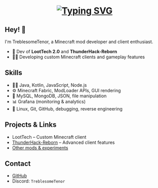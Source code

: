<h1 align="center">
  <a href="https://git.io/typing-svg">
    <img src="https://readme-typing-svg.demolab.com?font=Fira+Code&weight=500&size=28&pause=1000&width=435&lines=TreblesomeTenor" alt="Typing SVG" />
  </a>
</h1>

## Hey! 👋
I'm TreblesomeTenor, a Minecraft mod developer and client enthusiast.

- 🦾 Dev of **LootTech 2.0** and **ThunderHack-Reborn**
- 👨‍💻 Developing custom Minecraft clients and gameplay features

## Skills
- 👨‍💻 Java, Kotlin, JavaScript, Node.js  
- ⚙️ Minecraft Fabric, ModLoader APIs, GUI rendering  
- 💽 MySQL, MongoDB, JSON, file manipulation  
- 📊 Grafana (monitoring & analytics)  
- 🐧 Linux, Git, GitHub, debugging, reverse engineering

## Projects & Links
- LootTech – Custom Minecraft client
- [ThunderHack-Reborn](https://github.com/TreblesomeTenor/ThunderHack-Reborn) – Advanced client features  
- [Other mods & experiments](https://github.com/TreblesomeTenor?tab=repositories)

## Contact
- [GitHub](https://github.com/TreblesomeTenor)
- Discord: `TreblesomeTenor`
